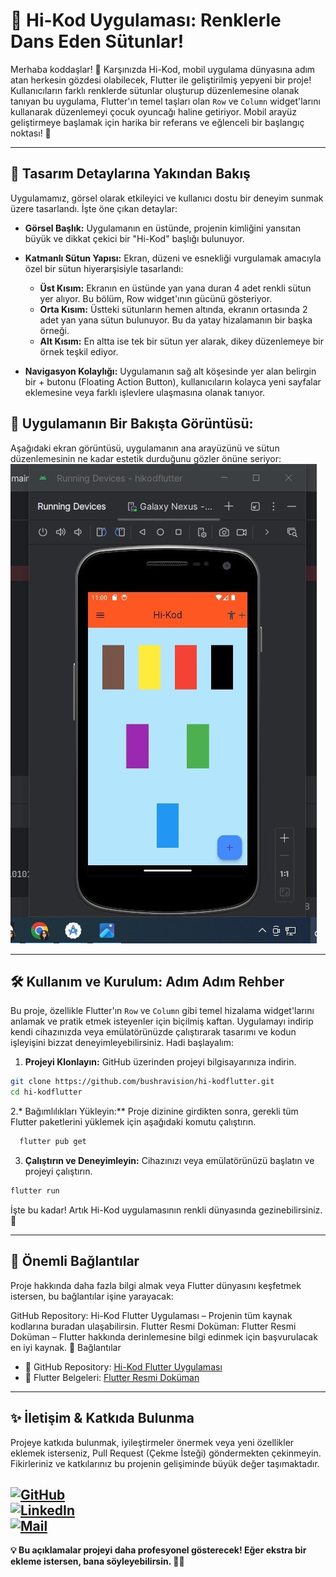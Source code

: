 # 🚀 Hi-Kod Uygulaması: Renklerle Dans Eden Sütunlar!

Merhaba koddaşlar! 👋 Karşınızda Hi-Kod, mobil uygulama dünyasına adım atan herkesin gözdesi olabilecek, Flutter ile geliştirilmiş yepyeni bir proje! Kullanıcıların farklı renklerde sütunlar oluşturup düzenlemesine olanak tanıyan bu uygulama, Flutter'ın temel taşları olan `Row` ve `Column` widget'larını kullanarak düzenlemeyi çocuk oyuncağı haline getiriyor. Mobil arayüz geliştirmeye başlamak için harika bir referans ve eğlenceli bir başlangıç noktası! 📱

---

## 🎨 Tasarım Detaylarına Yakından Bakış
Uygulamamız, görsel olarak etkileyici ve kullanıcı dostu bir deneyim sunmak üzere tasarlandı. İşte öne çıkan detaylar:

- **Görsel Başlık:** Uygulamanın en üstünde, projenin kimliğini yansıtan büyük ve dikkat çekici bir "Hi-Kod" başlığı bulunuyor.

- **Katmanlı Sütun Yapısı:** Ekran, düzeni ve esnekliği vurgulamak amacıyla özel bir sütun hiyerarşisiyle tasarlandı:
  - **Üst Kısım:** Ekranın en üstünde yan yana duran 4 adet renkli sütun yer alıyor. Bu bölüm, Row widget'ının gücünü gösteriyor.
  - **Orta Kısım:** Üstteki sütunların hemen altında, ekranın ortasında 2 adet yan yana sütun bulunuyor. Bu da yatay hizalamanın bir başka örneği.
  - **Alt Kısım:** En altta ise tek bir sütun yer alarak, dikey düzenlemeye bir örnek teşkil ediyor.

- **Navigasyon Kolaylığı:** Uygulamanın sağ alt köşesinde yer alan belirgin bir + butonu (Floating Action Button), kullanıcıların kolayca yeni sayfalar eklemesine veya farklı işlevlere ulaşmasına olanak tanıyor.  

## 📸 Uygulamanın Bir Bakışta Görüntüsü:
Aşağıdaki ekran görüntüsü, uygulamanın ana arayüzünü ve sütun düzenlemesinin ne kadar estetik durduğunu gözler önüne seriyor:
![Uygulama Ekran Görüntüsü](SharedScreenshot.jpg)  

---

## 🛠 Kullanım ve Kurulum: Adım Adım Rehber
Bu proje, özellikle Flutter'ın `Row` ve `Column` gibi temel hizalama widget'larını anlamak ve pratik etmek isteyenler için biçilmiş kaftan. Uygulamayı indirip kendi cihazınızda veya emülatörünüzde çalıştırarak tasarımı ve kodun işleyişini bizzat deneyimleyebilirsiniz. Hadi başlayalım:

1. **Projeyi Klonlayın:** GitHub üzerinden projeyi bilgisayarınıza indirin.
```bash
git clone https://github.com/bushravision/hi-kodflutter.git
cd hi-kodflutter
 ```
2.* Bağımlılıkları Yükleyin:** Proje dizinine girdikten sonra, gerekli tüm Flutter paketlerini yüklemek için aşağıdaki komutu çalıştırın.
```bash
  flutter pub get
 ```
3. **Çalıştırın ve Deneyimleyin:** Cihazınızı veya emülatörünüzü başlatın ve projeyi çalıştırın.
```bash
flutter run
```
İşte bu kadar! Artık Hi-Kod uygulamasının renkli dünyasında gezinebilirsiniz. 🎨

---

## 🔗 Önemli Bağlantılar
Proje hakkında daha fazla bilgi almak veya Flutter dünyasını keşfetmek istersen, bu bağlantılar işine yarayacak:

GitHub Repository: Hi-Kod Flutter Uygulaması – Projenin tüm kaynak kodlarına buradan ulaşabilirsin.
Flutter Resmi Doküman: Flutter Resmi Doküman – Flutter hakkında derinlemesine bilgi edinmek için başvurulacak en iyi kaynak.
🔗 Bağlantılar  
- 📌 GitHub Repository: [Hi-Kod Flutter Uygulaması](https://github.com/bushravision/hi-kodflutter)  
- 📌 Flutter Belgeleri: [Flutter Resmi Doküman](https://flutter.dev/docs)  

---

## ✨ İletişim & Katkıda Bulunma
Projeye katkıda bulunmak, iyileştirmeler önermek veya yeni özellikler eklemek isterseniz, Pull Request (Çekme İsteği) göndermekten çekinmeyin. Fikirleriniz ve katkılarınız bu projenin gelişiminde büyük değer taşımaktadır.

[![GitHub](https://img.shields.io/badge/GitHub-000?style=for-the-badge&logo=github&logoColor=white)](https://github.com/bushranovaaa)  
[![LinkedIn](https://img.shields.io/badge/LinkedIn-0A66C2?style=for-the-badge&logo=linkedin&logoColor=white)](https://www.linkedin.com/in/bushranovaaa/)  
[![Mail](https://img.shields.io/badge/E-posta-D14836?style=for-the-badge&logo=gmail&logoColor=white)](mailto:kurtbusra956@gmail.com)  
---

**💡 Bu açıklamalar projeyi daha profesyonel gösterecek! Eğer ekstra bir ekleme istersen, bana söyleyebilirsin. 🚀😇**
